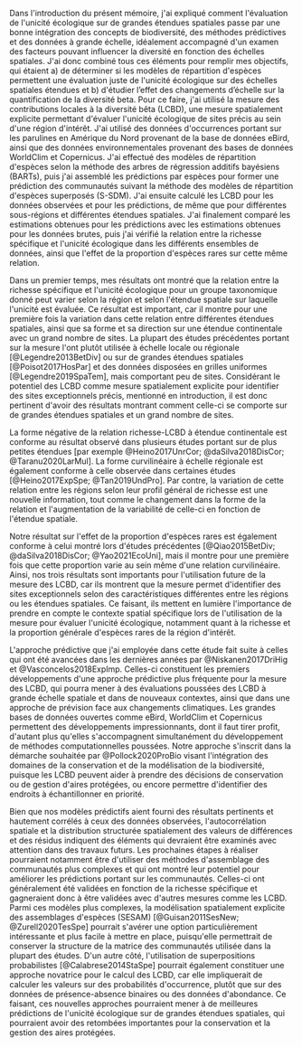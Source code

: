 Dans l'introduction du présent mémoire, j'ai expliqué comment l'évaluation de l'unicité écologique sur de grandes étendues spatiales passe par une bonne intégration des concepts de biodiversité, des méthodes prédictives et des données à grande échelle, idéalement accompagné d'un examen des facteurs pouvant influencer la diversité en fonction des échelles spatiales. J'ai donc combiné tous ces éléments pour remplir mes objectifs,  qui étaient a) de déterminer si les modèles de répartition d'espèces permettent une évaluation juste de l'unicité écologique sur des échelles spatiales étendues et b) d'étudier l’effet des changements d’échelle sur la quantification de la diversité beta. Pour ce faire, j'ai utilisé la mesure des contributions locales à la diversité bêta (LCBD), une mesure spatialement explicite permettant d'évaluer l'unicité écologique de sites précis au sein d'une région d'intérêt. J'ai utilisé des données d'occurrences portant sur les parulines en Amérique du Nord provenant de la base de données eBird, ainsi que des données environnementales provenant des bases de données WorldClim et Copernicus. J'ai effectué des modèles de répartition d'espèces selon la méthode des arbres de régression additifs bayésiens (BARTs), puis j'ai assemblé les prédictions par espèces pour former une prédiction des communautés suivant la méthode des modèles de répartition d'espèces superposés (S-SDM). J'ai ensuite calculé les LCBD pour les données observées et pour les prédictions, de même que pour différentes sous-régions et différentes étendues spatiales. J'ai finalement comparé les estimations obtenues pour les prédictions avec les estimations obtenues pour les données brutes, puis j'ai vérifié la relation entre la richesse spécifique et l'unicité écologique dans les différents ensembles de données, ainsi que l'effet de la proportion d'espèces rares sur cette même relation.

Dans un premier temps, mes résultats ont montré que la relation entre la richesse spécifique et l'unicité écologique pour un groupe taxonomique donné peut varier selon la région et selon l'étendue spatiale sur laquelle l'unicité est évaluée. Ce résultat est important, car il montre pour une première fois la variation dans cette relation entre différentes étendues spatiales, ainsi que sa forme et sa direction sur une étendue continentale avec un grand nombre de sites. La plupart des études précédentes portant sur la mesure l'ont plutôt utilisée à échelle locale ou régionale [@Legendre2013BetDiv] ou sur de grandes étendues spatiales [@Poisot2017HosPar] et des données disposées en grilles uniformes [@Legendre2019SpaTem], mais comportant peu de sites. Considérant le potentiel des LCBD comme mesure spatialement explicite pour identifier des sites exceptionnels précis, mentionné en introduction, il est donc pertinent d'avoir des résultats montrant comment celle-ci se comporte sur de grandes étendues spatiales et un grand nombre de sites. 

La forme négative de la relation richesse-LCBD à étendue continentale est conforme au résultat observé dans plusieurs études portant sur de plus petites étendues [par exemple @Heino2017UnrCor; @daSilva2018DisCor; @Taranu2020LarMul]. La forme curvilinéaire à échelle régionale est également conforme à celle observée dans certaines études [@Heino2017ExpSpe; @Tan2019UndPro]. Par contre, la variation de cette relation entre les régions selon leur profil général de richesse est une nouvelle information, tout comme le changement dans la forme de la relation et l'augmentation de la variabilité de celle-ci en fonction de l'étendue spatiale. 

Notre résultat sur l'effet de la proportion d'espèces rares est également conforme à celui montré lors d'études précédentes [@Qiao2015BetDiv; @daSilva2018DisCor; @Yao2021EcoUni], mais il montre pour une première fois que cette proportion varie au sein même d'une relation curvilinéaire. Ainsi, nos trois résultats sont importants pour l'utilisation future de la mesure des LCBD, car ils montrent que la mesure permet d'identifier des sites exceptionnels selon des caractéristiques différentes entre les régions ou les étendues spatiales. Ce faisant, ils mettent en lumière l'importance de prendre en compte le contexte spatial spécifique lors de l'utilisation de la mesure pour évaluer l'unicité écologique, notamment quant à la richesse et la proportion générale d'espèces rares de la région d'intérêt.

L'approche prédictive que j'ai employée dans cette étude fait suite à celles qui ont été avancées dans les dernières années par @Niskanen2017DriHig et @Vasconcelos2018ExpImp. Celles-ci constituent les premiers développements d'une approche prédictive plus fréquente pour la mesure des LCBD, qui pourra mener à des évaluations poussées des LCBD à grande échelle spatiale et dans de nouveaux contextes, ainsi que dans une approche de prévision face aux changements climatiques. Les grandes bases de données ouvertes comme eBird, WorldClim et Copernicus permettent des développements impressionnants, dont il faut tirer profit, d'autant plus  qu'elles s'accompagnent simultanément du développement de méthodes computationnelles poussées. Notre approche s'inscrit dans la démarche souhaitée par @Pollock2020ProBio visant l'intégration des domaines de la conservation et de la modélisation de la biodiversité, puisque les LCBD peuvent aider à prendre des décisions de conservation ou de gestion d'aires protégées, ou encore permettre d'identifier des endroits à échantillonner en priorité. 

Bien que nos modèles prédictifs aient fourni des résultats pertinents et hautement corrélés à ceux des données observées, l'autocorrélation spatiale et la distribution structurée spatialement des valeurs de différences et des résidus indiquent des éléments qui devraient être examinés avec attention dans des travaux futurs. Les prochaines étapes à réaliser pourraient notamment être d'utiliser des méthodes d'assemblage des communautés plus complexes et qui ont montré leur potentiel pour améliorer les prédictions portant sur les communautés. Celles-ci ont généralement été validées en fonction de la richesse spécifique et gagneraient donc à être validées avec d'autres mesures comme les LCBD. Parmi ces modèles plus complexes, la modélisation spatialement explicite des assemblages d'espèces (SESAM) [@Guisan2011SesNew; @Zurell2020TesSpe] pourrait s'avérer une option particulièrement intéressante et plus facile à mettre en place, puisqu'elle permettrait de conserver la structure de la matrice des communautés utilisée dans la plupart des études. D'un autre côté, l'utilisation de superpositions probabilistes [@Calabrese2014StaSpe] pourrait également constituer une approche novatrice pour le calcul des LCBD, car elle impliquerait de calculer les valeurs sur des probabilités d'occurrence, plutôt que sur des données de présence-absence binaires ou des données d'abondance. Ce faisant, ces nouvelles approches pourraient mener à de meilleures prédictions de l'unicité écologique sur de grandes étendues spatiales, qui pourraient avoir des retombées importantes pour la conservation et la gestion des aires protégées.

